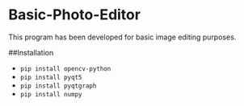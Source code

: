 # Basic-Photo-Editor
This program has been developed for basic image editing purposes.

##Installation
- ``` pip install opencv-python ```
- ``` pip install pyqt5 ```
- ``` pip install pyqtgraph ```
- ``` pip install numpy ```
